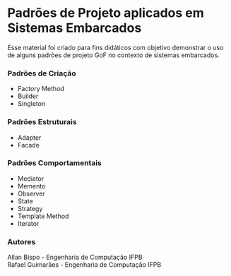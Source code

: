 # Padrões de Projeto aplicados em Sistemas Embarcados

Esse material foi criado para fins didáticos com objetivo demonstrar o uso de alguns padrões de projeto GoF no contexto de sistemas embarcados. 

### Padrões de Criação
  - Factory Method
  - Builder
  - Singleton

### Padrões Estruturais
  - Adapter 
  - Facade

### Padrões Comportamentais
  - Mediator
  - Memento
  - Observer 
  - State
  - Strategy
  - Template Method
  - Iterator
  
  
### Autores
Allan Bispo - Engenharia de Computação IFPB </br>
Rafael Guimarães - Engenharia de Computação IFPB
